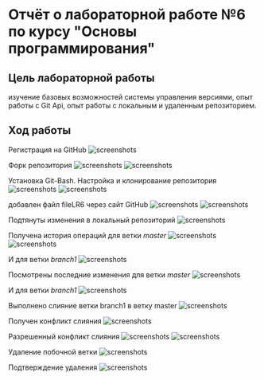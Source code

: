 # Отчёт о лабораторной работе №6 по курсу "Основы программирования"
## Цель лабораторной работы
изучение базовых возможностей системы управления версиями, опыт работы с Git Api, опыт работы с локальным и удаленным репозиторием. 

## Ход работы
Регистрация на GitHub
![screenshots](screenshots/1.png)

Форк репозитория
![screenshots](screenshots/2.png)
![screenshots](screenshots/3.png)

Установка Git-Bash. Настройка и клонирование репозитория
![screenshots](screenshots/4.png)
![screenshots](screenshots/5.png)

добавлен файл fileLR6 через сайт GitHub
![screenshots](screenshots/6.png)
![screenshots](screenshots/7.png)

Подтянуты изменения в локальный репозиторий
![screenshots](screenshots/8.png)

Получена история операций для ветки *master* 
![screenshots](screenshots/9.png)
![screenshots](screenshots/10.png)

И для ветки *branch1*
![screenshots](screenshots/11.png)

Посмотрены последние изменения для ветки *master* 
![screenshots](screenshots/12.png)

И для ветки *branch1*
![screenshots](screenshots/13.png)

Выполнено слияние ветки branch1 в ветку master
![screenshots](screenshots/14.png)

Получен конфликт слияния
![screenshots](screenshots/15.png)

Разрешенный конфликт слияния
![screenshots](screenshots/16.png)
![screenshots](screenshots/17.png)

Удаление побочной ветки
![screenshots](screenshots/18.png)

Подтверждение удаления
![screenshots](screenshots/19.png)
